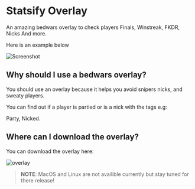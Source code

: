 # Statsify Overlay

An amazing bedwars overlay to check players Finals, Winstreak, FKDR, Nicks And more.

Here is an example below

![Screenshot](https://imgur.com/wYWhs2m.png)

## Why should I use a bedwars overlay?

You should use an overlay because it helps you avoid snipers nicks, and sweaty players.

You can find out if a player is partied or is a nick with the tags e.g:

Party, Nicked.

## Where can I download the overlay?

You can download the overlay here:

![overlay](https://statsify.net/overlay)


> **NOTE**: MacOS and Linux are not availible currently but stay tuned for there release!


